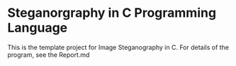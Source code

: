 # Steganorgraphy in C Programming Language

This is the template project for Image Steganography
in C. For details of the program, see the Report.md
